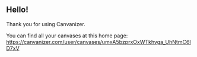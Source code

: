 Hello!
-------

Thank you for using Canvanizer.

You can find all your canvases at this home page: 
https://canvanizer.com/user/canvases/umxA5bzprxOxWTkhvga_UhNtmC6ID7xV
